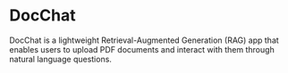 # DocChat
DocChat is a lightweight Retrieval-Augmented Generation (RAG) app that enables users to upload PDF documents and interact with them through natural language questions. 
